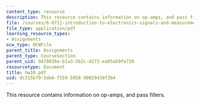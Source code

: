 ```yaml
---
content_type: resource
description: This resource contains information on op-amps, and pass filters.
file: /courses/6-071j-introduction-to-electronics-signals-and-measurement-spring-2006/dc315b795de6f559505890029438f3b4_hw10.pdf
file_type: application/pdf
learning_resource_types:
- Assignments
ocw_type: OCWFile
parent_title: Assignments
parent_type: CourseSection
parent_uid: 947003be-b1a3-5b2c-d172-ea05ab9fe720
resourcetype: Document
title: hw10.pdf
uid: dc315b79-5de6-f559-5058-90029438f3b4
---
```

This resource contains information on op-amps, and pass filters.